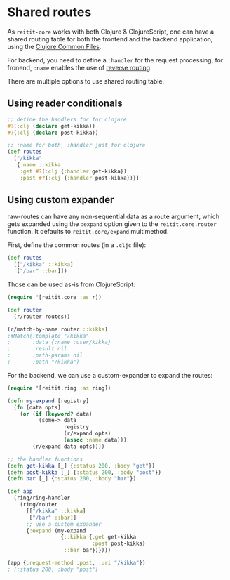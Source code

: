 # Shared routes

As `reitit-core` works with both Clojure & ClojureScript, one can have a shared routing table for both the frontend and the backend application, using the [Clujore Common Files](https://clojure.org/guides/reader_conditionals).

For backend, you need to define a `:handler` for the request processing, for fronend, `:name` enables the use of [reverse routing](../basics/name_based_routing.md).

There are multiple options to use shared routing table.

## Using reader conditionals

```clj
;; define the handlers for for clojure
#?(:clj (declare get-kikka))
#?(:clj (declare post-kikka))

;; :name for both, :handler just for clojure
(def routes
  ["/kikka"
   {:name ::kikka
    :get #?(:clj {:handler get-kikka})
    :post #?(:clj {:handler post-kikka})}]
```

## Using custom expander

raw-routes can have any non-sequential data as a route argument, which gets expanded using the `:expand` option given to the `reitit.core.router` function. It defaults to `reitit.core/expand` multimethod.

First, define the common routes (in a `.cljc` file):

```clj
(def routes
  [["/kikka" ::kikka]
   ["/bar" ::bar]])
```

Those can be used as-is from ClojureScript:

```clj
(require '[reitit.core :as r])

(def router
  (r/router routes))

(r/match-by-name router ::kikka)
;#Match{:template "/kikka"
;       :data {:name :user/kikka}
;       :result nil
;       :path-params nil
;       :path "/kikka"}
```

For the backend, we can use a custom-expander to expand the routes:

```clj
(require '[reitit.ring :as ring])

(defn my-expand [registry]
  (fn [data opts]
    (or (if (keyword? data)
          (some-> data
                  registry
                  (r/expand opts)
                  (assoc :name data)))
        (r/expand data opts))))

;; the handler functions
(defn get-kikka [_] {:status 200, :body "get"})
(defn post-kikka [_] {:status 200, :body "post"})
(defn bar [_] {:status 200, :body "bar"})

(def app
  (ring/ring-handler
    (ring/router
      [["/kikka" ::kikka]
       ["/bar" ::bar]]
      ;; use a custom expander
      {:expand (my-expand
                 {::kikka {:get get-kikka
                           :post post-kikka}
                  ::bar bar})})))

(app {:request-method :post, :uri "/kikka"})
; {:status 200, :body "post"}
```
